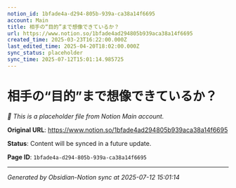 ```yaml
---
notion_id: 1bfade4a-d294-805b-939a-ca38a14f6695
account: Main
title: 相手の“目的”まで想像できているか？
url: https://www.notion.so/1bfade4ad294805b939aca38a14f6695
created_time: 2025-03-23T16:22:00.000Z
last_edited_time: 2025-04-20T18:02:00.000Z
sync_status: placeholder
sync_time: 2025-07-12T15:01:14.985725
---
```


# 相手の“目的”まで想像できているか？

*🔄 This is a placeholder file from Notion Main account.*

**Original URL**: https://www.notion.so/1bfade4ad294805b939aca38a14f6695

**Status**: Content will be synced in a future update.

**Page ID**: `1bfade4a-d294-805b-939a-ca38a14f6695`

---

*Generated by Obsidian-Notion sync at 2025-07-12 15:01:14*
